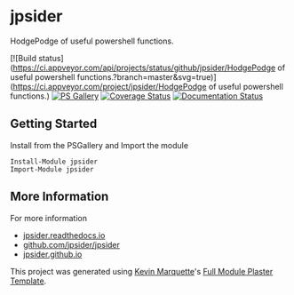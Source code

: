 # jpsider

HodgePodge of useful powershell functions.

[![Build status](https://ci.appveyor.com/api/projects/status/github/jpsider/HodgePodge of useful powershell functions.?branch=master&svg=true)](https://ci.appveyor.com/project/jpsider/HodgePodge of useful powershell functions.)
[![PS Gallery](https://img.shields.io/badge/install-PS%20Gallery-blue.svg)](https://www.powershellgallery.com/packages/jpsider/)
[![Coverage Status](https://coveralls.io/repos/github/jpsider/badge.svg?branch=master)](https://coveralls.io/github/jpsider/?branch=master)
[![Documentation Status](https://img.shields.io/badge/docs-latest-brightgreen.svg?style=flat)](http://jpsider.readthedocs.io/en/latest/?badge=latest)

## Getting Started

Install from the PSGallery and Import the module

    Install-Module jpsider
    Import-Module jpsider

## More Information

For more information

* [jpsider.readthedocs.io](http://jpsider.readthedocs.io)
* [github.com/jpsider/jpsider](https://github.com/jpsider/jpsider)
* [jpsider.github.io](https://jpsider.github.io)

This project was generated using [Kevin Marquette](http://kevinmarquette.github.io)'s [Full Module Plaster Template](https://github.com/KevinMarquette/PlasterTemplates/tree/master/FullModuleTemplate).
